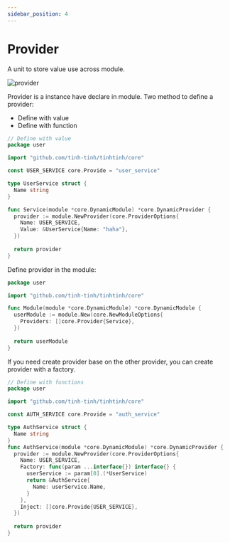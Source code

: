 ```yaml
---
sidebar_position: 4
---
```


# Provider 

A unit to store value use across module.

![provider](./img/provider.avif)

Provider is a instance have declare in module. Two method to define a provider:

- Define with value 
- Define with function

```go
// Define with value
package user

import "github.com/tinh-tinh/tinhtinh/core"

const USER_SERVICE core.Provide = "user_service"

type UserService struct {
  Name string
}

func Service(module *core.DynamicModule) *core.DynamicProvider {
  provider := module.NewProvider(core.ProviderOptions{
    Name: USER_SERVICE,
    Value: &UserService{Name: "haha"},
  })
  
  return provider
}
```

Define provider in the module:

```go
package user

import "github.com/tinh-tinh/tinhtinh/core"

func Module(module *core.DynamicModule) *core.DynamicModule {
  userModule := module.New(core.NewModuleOptions{
    Providers: []core.Provider{Service},
  })
  
  return userModule
}
```

If you need create provider base on the other provider, you can create provider with a factory.

```go
// Define with functions
package user

import "github.com/tinh-tinh/tinhtinh/core"

const AUTH_SERVICE core.Provide = "auth_service"

type AuthService struct {
  Name string
}
func AuthService(module *core.DynamicModule) *core.DynamicProvider {
  provider := module.NewProvider(core.ProviderOptions{
    Name: USER_SERVICE,
    Factory: func(param ...interface{}) interface{} {
      userService := param[0].(*UserService)
      return &AuthService{
        Name: userService.Name,
      }
    },
    Inject: []core.Provide{USER_SERVICE},
  })
  
  return provider
}
```